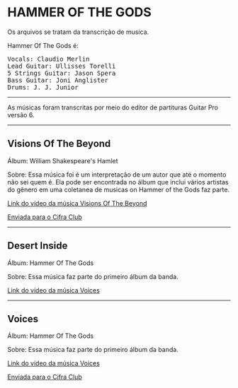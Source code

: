# HAMMER OF THE GODS
Os arquivos se tratam da transcrição de musica.

Hammer Of The Gods é:

<pre>Vocals: Claudio Merlin
Lead Guitar: Ullisses Torelli
5 Strings Guitar: Jason Spera
Bass Guitar: Joni Anglister
Drums: J. J. Junior</pre>


<hr>
As músicas foram transcritas por meio do editor de partituras Guitar Pro versão 6.

<hr>

<h2>Visions Of The Beyond</h2>
<p>Álbum: William Shakespeare's Hamlet</p>
<p>Sobre: Essa música foi é um interpretação de um autor que até o momento não sei quem é. Ela pode ser encontrada no álbum que inclui vários artistas do gênero em uma coletanea de musicas on Hammer of the Gods faz parte.</p>
<p><a href="https://www.youtube.com/watch?v=F7-6olJsQJo" target="_blank">Link do vídeo da música Visions Of The Beyond</a></p>
<p><a href="https://www.cifraclub.com.br/hammer-of-the-gods/visions-of-the-beyond/guitarpro/">Enviada para o Cifra Club</a></p>

<hr>

<h2>Desert Inside</h2>
<p>Álbum: Hammer Of The Gods</p>
<p>Sobre: Essa música faz parte do primeiro álbum da banda.</p>
<p><a href="https://www.youtube.com/watch?v=lK-c0lyc8-M" target="_blank">Link do vídeo da música Voices</a></p>


<hr>

<h2>Voices</h2>
<p>Álbum: Hammer Of The Gods</p>
<p>Sobre: Essa música faz parte do primeiro álbum da banda.</p>
<p><a href="https://www.youtube.com/watch?v=eBHI-me0waY" target="_blank">Link do vídeo da música Voices</a></p>
<p><a href="https://www.cifraclub.com.br/hammer-of-the-gods/voices/guitarpro/twpkz.html">Enviada para o Cifra Club</a></p>





